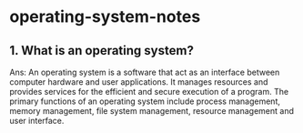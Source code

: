 # operating-system-notes

## 1. What is an operating system?
Ans: An operating system is a software that act as an interface between computer hardware and user applications. It manages resources and provides services for the efficient and secure execution of a program. The primary functions of an operating system include process management, memory management, file system management, resource management and user interface.
